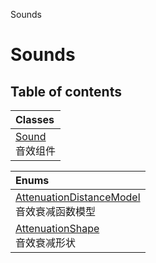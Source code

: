 Sounds

# Sounds <Badge type="tip" text="Groups" /> <Score text="Sounds" />

## Table of contents
| Classes |
| :-----|
| [Sound](../classes/Gameplay.Sound.md) <br> 音效组件 |


| Enums |
| :-----|
| [AttenuationDistanceModel](../enums/Gameplay.AttenuationDistanceModel.md) <br> 音效衰减函数模型 |
| [AttenuationShape](../enums/Gameplay.AttenuationShape.md) <br> 音效衰减形状 |

